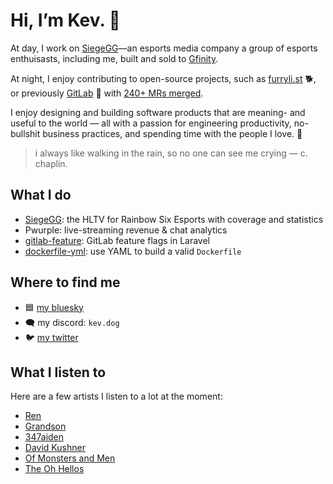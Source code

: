 # Hi, I’m Kev. 👋

At day, I work on [SiegeGG](https://siege.gg/)—an esports media company a group of esports enthuisasts, including me, built and sold to [Gfinity](https://www.gfinityplc.com/).

At night, I enjoy contributing to open-source projects, such as [furryli.st](https://github.com/strideynet/bsky-furry-feed) 🐕, or previously [GitLab](https://about.gitlab.com) 🦊 with [240+ MRs merged](https://about.gitlab.com/releases/2021/12/22/gitlab-14-6-released/#mvp).

I enjoy designing and building software products that are meaning- and useful to the world — all with a passion for engineering productivity, no-bullshit business practices, and spending time with the people I love. 🧡

> i always like walking in the rain, so no one can see me crying — c. chaplin.

## What I do

- [SiegeGG](https://siege.gg/): the HLTV for Rainbow Six Esports with coverage and statistics
- Pwurple: live-streaming revenue & chat analytics
- [gitlab-feature](https://gitlab.com/codingpaws/gitlab-feature): GitLab feature flags in Laravel
- [dockerfile-yml](https://gitlab.com/codingpaws/dockerfile-yml): use YAML to build a valid `Dockerfile`

## Where to find me

- 🟦 [my bluesky](https://bsky.app/profile/woof.bsky.social)
- 🗨 my discord: `kev.dog`
- 🐦 [my twitter](https://twitter.com/kevslashnull/)

## What I listen to

Here are a few artists I listen to a lot at the moment:

- [Ren](https://genius.com/artists/Ren)
- [Grandson](https://genius.com/artists/Grandson)
- [347aiden](https://genius.com/artists/347aidan)
- [David Kushner](https://genius.com/artists/David-kushner)
- [Of Monsters and Men](https://genius.com/artists/Of-monsters-and-men)
- [The Oh Hellos](https://genius.com/artists/The-oh-hellos)

<!--
**KevSlashNull/KevSlashNull** is a ✨ _special_ ✨ repository because its `README.md` (this file) appears on your GitHub profile.

Here are some ideas to get you started:

- 🔭 I’m currently working on ...
- 🌱 I’m currently learning ...
- 👯 I’m looking to collaborate on ...
- 🤔 I’m looking for help with ...
- 💬 Ask me about ...
- 📫 How to reach me: ...
- 😄 Pronouns: ...
- ⚡ Fun fact: ...
-->

